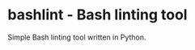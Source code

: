 bashlint - Bash linting tool
============================

Simple Bash linting tool written in Python.
